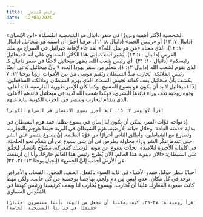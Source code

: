 ```yaml
---
title:  رئيس مُنتصر
date:  12/03/2020
---
```


الشخصية الأكثر أهمية وبروزًا في سفر دانيال هو الشخصية المُسمَّاة «ابن الإنسان» (دانيال ٧: ١٣) أو «رئيس الجند» (دانيال ٨: ١١). عرفنا أخيرًا أن اسمه هو ميخائيل (دانيال ١٠: ١٢)، الذي معناه «مَن هو مثل الله؟» لقد جاء لإعانة جبرائيل في الصراع مع ملك الفرس (دانيال ١٠: ١٣). يُشير الملاك إلى هذا الكائن السماوي على أنه «ميخائيل رئيسكم» (دانيال ١٠: ٢١)، أي رئيس شعب الله. يظهر ميخائيل لاحقًا في سفر دانيال كـ الذي يقوم لشعب الله (دانيال ١٢: ١). نتعلَّم مِن سفر يهوذا العدد ٩ بأنَّ ميخائيل يُدعى أيضًا رئيس الملائكة، يُحارب ضدَّ الشيطان ويُقيم موسى من بين الأموات. رؤيا يوحنا ١٢: ٧ يكشف بأنَّ ميخائيل يقف كقائد لجيش السماء، الذي يهزم الشيطان وملائكته الساقطين. إذًا فميخائيل لا بد أن يكون هو يسوع المسيح. وكما كان للإمبراطورية الفارسية قائد أعلى، وقوة روحية تقف وراء قائدها البشري، فهكذا شعب الله لديه في ميخائيل قائدهم الأعلى، الذي يتقدَّم ليحارب وينتصر في الحرب الكونية نيابة عنهم.

`اقرأ كولوسي ٢: ١٥. كيف أحرز يسوع الانتصار في الصراع الكوني؟`

إذ نواجه قوَّات الشر، يمكن أن يكون لنا إيمان في يسوع بطلنا. فقد هزم الشيطان في بداية خدمته العامة. وخلال حياته الأرضية، هزم الشيطان في البرية حينما هوجِم بالتجارب، وتصارع مع الشياطين، وأطلق الناس أحرارًا من قوَّة الظلمة. إنَّ يسوع ينتصر على الشر حتى عندما تنكَّر الشر وراء محاولة بطرس في أن يثني يسوع عن أن يتقدَّم نحو الجلجثة. في كلماته الأخيرة لتلاميذه، تحدَّث يسوع عن موته الوشيك كمعركة، ستُتوَّج بانتصار مُحقَّق على الشيطان: «الآن دينونة هذا العالم. الآن يُطرح رئيس هذا العالم خارجًا. وأنا إن ارتفعت عن الأرض أجذب إليَّ الجميع» (إنجيل يوحنا ١٢: ٣١، ٣٢).

أحيانًا ننظر حولنا، فتبدو الأشياء في غاية السوء بالفعل. العنف، الفجور، الفساد، والأمراض توجد في كل مكان. عدو، ليس مِن دمٍ ولحم، يهاجمنا بوحشية من كل جانب. ولكن مهما كانت صعوبة المعارك علينا أن نُحارب، ويسوع يُحارب لنا ويقف كرئيسنا ورئيس كهنتنا في المَقْدِس السماوي.

`اقرأ رومية ٨: ٣٧-٣٩. كيف يمكننا أن نجعل من الوعد بأننا منتصرون اختبارًا حقيقيًا في حياتنا المسيحية الخاصة؟`
